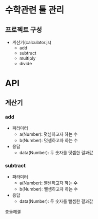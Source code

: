 # 수학관련 툴 관리
## 프로젝트 구성
* 계산기(calculator.js)
  - add
  - subtract
  - multiply
  - divide

# API
## 계산기
### add
* 파라미터
  - a(Number): 덧셈하고자 하는 수
  - b(Number): 덧셈하고자 하는 수
* 응답
	- data(Number): 두 숫자를 덧셈한 결과값
	
### subtract
* 파라미터
  - a(Number): 뺄셈하고자 하는 수
  - b(Number): 뺄셈하고자 하는 수
* 응답
	- data(Number): 두 숫자를 뺄셈한 결과값

충돌해결
